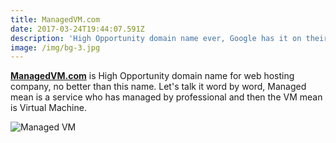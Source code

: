 ```yaml
---
title: ManagedVM.com
date: 2017-03-24T19:44:07.591Z
description: 'High Opportunity domain name ever, Google has it on their search engine SERP. Don't miss this Your chance before this name goes to wrong person.'
image: /img/bg-3.jpg
---
```


[**ManagedVM.com**](https://www.managedvm.com/) is High Opportunity domain name for web hosting company, no better than this name. Let's talk it word by word, Managed mean is a service who has managed by professional and then the VM mean is Virtual Machine.

![Managed VM](/img/managedvm.png)